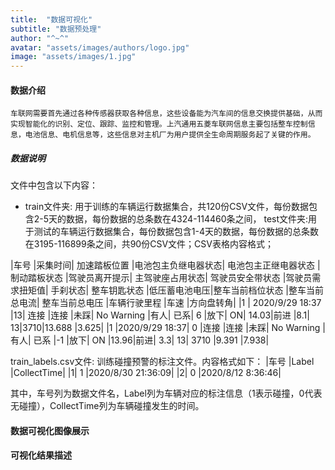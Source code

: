 ```yaml
---
title:  "数据可视化"
subtitle: "数据预处理"
author: "^~^"
avatar: "assets/images/authors/logo.jpg"
image: "assets/images/1.jpg"
---
```


#### 数据介绍
    车联网需要首先通过各种传感器获取各种信息，这些设备能为汽车间的信息交换提供基础，从而实现智能化的识别、定位、跟踪、监控和管理。上汽通用五菱车联网信息主要包括整车控制信息，电池信息、电机信息等，这些信息对主机厂为用户提供全生命周期服务起了关键的作用。

##### 数据说明
文件中包含以下内容：
* train文件夹: 用于训练的车辆运行数据集合，共120份CSV文件，每份数据包含2-5天的数据，每份数据的总条数在4324-114460条之间，
test文件夹:用于测试的车辆运行数据集合，每份数据包含1-4天的数据，每份数据的总条数在3195-116899条之间，共90份CSV文件；CSV表格内容格式；  

|车号	|采集时间|	加速踏板位置	|电池包主负继电器状态|	电池包主正继电器状态	|制动踏板状态	|驾驶员离开提示|	主驾驶座占用状态|	驾驶员安全带状态	|驾驶员需求扭矩值|	手刹状态|	整车钥匙状态	|低压蓄电池电压|整车当前档位状态	|整车当前总电流|	整车当前总电压	|车辆行驶里程	|车速	|方向盘转角|
|1 |	2020/9/29 18:37	|13|	连接	|连接	|未踩|	No Warning	|有人|	已系|	6	|放下|	ON|	14.03|前进	|8.1|	13|3710|13.688	|3.625|
|1 |2020/9/29 18:37|	0	|连接	|连接	|未踩|	No Warning	|有人|	已系	|-1	|放下|	ON	|13.96|前进|	3.3|	13|	3710	|9.391	|7.938|


train_labels.csv文件: 训练碰撞预警的标注文件。内容格式如下：
|车号	|Label	|CollectTime|
|1|	1	|2020/8/30 21:36:09|
|2|	0	|2020/8/12 8:36:46|

其中，车号列为数据文件名，Label列为车辆对应的标注信息（1表示碰撞，0代表无碰撞），CollectTime列为车辆碰撞发生的时间。
#### 数据可视化图像展示


#### 可视化结果描述



